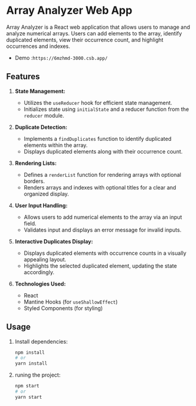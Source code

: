 # Array Analyzer Web App

Array Analyzer is a React web application that allows users to manage and analyze numerical arrays. Users can add elements to the array, identify duplicated elements, view their occurrence count, and highlight occurrences and indexes.
 - Demo :`https://6mzhmd-3000.csb.app/`

## Features

1. **State Management:**
   - Utilizes the `useReducer` hook for efficient state management.
   - Initializes state using `initialState` and a reducer function from the `reducer` module.

2. **Duplicate Detection:**
   - Implements a `findDuplicates` function to identify duplicated elements within the array.
   - Displays duplicated elements along with their occurrence count.

3. **Rendering Lists:**
   - Defines a `renderList` function for rendering arrays with optional borders.
   - Renders arrays and indexes with optional titles for a clear and organized display.

4. **User Input Handling:**
   - Allows users to add numerical elements to the array via an input field.
   - Validates input and displays an error message for invalid inputs.

5. **Interactive Duplicates Display:**
   - Displays duplicated elements with occurrence counts in a visually appealing layout.
   - Highlights the selected duplicated element, updating the state accordingly.

6. **Technologies Used:**
   - React
   - Mantine Hooks (for `useShallowEffect`)
   - Styled Components (for styling)

## Usage

1. Install dependencies:

   ```bash
   npm install
   # or
   yarn install

2. runing the project:

   ```bash
   npm start
   # or
   yarn start
